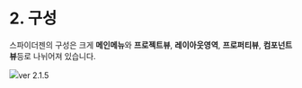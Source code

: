 # 2. 구성

스파이더젠의 구성은 크게 **메인메뉴**와 **프로젝트뷰**, **레이아웃영역**, **프로퍼티뷰**, **컴포넌트뷰**등로 나뉘어져 있습니다.

![](https://github.com/asoosoft/spidergen-guidebook/tree/eeac9656bff5b368e79bf9dad544cae218642e17/assets/스파이더젠001.png)ver 2.1.5

